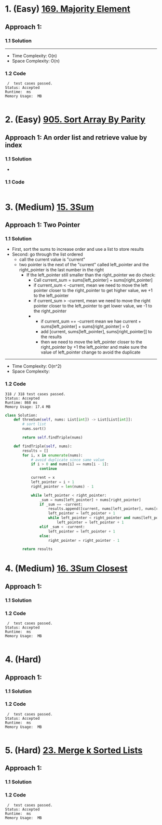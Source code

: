 # 1. (Easy) [169. Majority Element](https://leetcode.com/problems/majority-element/)
## Approach 1:
### 1.1 Solution

---
- Time Complexity: O(n)
- Space Complexity: O(n)
### 1.2 Code
```
 /  test cases passed.
Status: Accepted
Runtime:  ms
Memory Usage:  MB
```

```python

```


# 2. (Easy) [905. Sort Array By Parity](https://leetcode.com/problems/sort-array-by-parity/)
## Approach 1: An order list and retrieve value by index
### 1.1 Solution
-


### 1.1 Code
```python
```

# 3. (Medium) [15. 3Sum](https://leetcode.com/problems/3sum/)
## Approach 1: Two Pointer

### 1.1 Solution
- First, sort the sums to increase order and use a list to store results
- Second: go through the list ordered
  - call the current value is "current"
  - two pointer is the next of the "current" called left_pointer and the right_pointer is the last number in the right
    - If the left_pointer still smaller than the right_pointer we do check:
      - Call current_sum = sums[left_pointer] + sums[right_pointer]
      - if current_sum < -current, mean we need to move the left pointer closer to the right_pointer to get higher value, we +1 to the left_pointer
      - if current_sum > -current, mean we need to move the right pointer closer to the left_pointer to get lower value, we -1 to the right_pointer
      - - if current_sum == -current mean we hae current + sums[left_pointer] + sums[right_pointer] = 0
        - add [current, sums[left_pointer], sums[right_pointer]] to the results
        - then we need to move the left_pointer closer to the right_pointer by +1 the left_pointer and make sure the value of left_pointer change to avoid the duplicate

---
- Time Complexity: O(n^2)
- Space Complexity:

### 1.2 Code

```
318 / 318 test cases passed.
Status: Accepted
Runtime: 868 ms
Memory Usage: 17.4 MB
```

```python
class Solution:
    def threeSum(self, nums: List[int]) -> List[List[int]]:
        # sort list
        nums.sort()

        return self.findTriple(nums)

    def findTriple(self, nums):
        results = []
        for i, x in enumerate(nums):
            # avoid duplicate since same value
            if i > 0 and nums[i] == nums[i - 1]:
                continue

            current = x
            left_pointer = i + 1
            right_pointer = len(nums) - 1

            while left_pointer < right_pointer:
                _sum = nums[left_pointer] + nums[right_pointer]
                if _sum == -current:
                    results.append([current, nums[left_pointer], nums[right_pointer]])
                    left_pointer = left_pointer + 1
                    while left_pointer < right_pointer and nums[left_pointer] == nums[left_pointer - 1]:
                        left_pointer = left_pointer + 1
                elif _sum < -current:
                    left_pointer = left_pointer + 1
                else:
                    right_pointer = right_pointer - 1

        return results

```

# 4. (Medium) [16. 3Sum Closest](https://leetcode.com/problems/3sum-closest/)
## Approach 1:
### 1.1 Solution

### 1.2 Code

```
 /  test cases passed.
Status: Accepted
Runtime:  ms
Memory Usage:  MB
```

```python
```

# 4. (Hard) []()
## Approach 1:
### 1.1 Solution

### 1.2 Code

```
 /  test cases passed.
Status: Accepted
Runtime:  ms
Memory Usage:  MB
```

```python
```

# 5. (Hard) [23. Merge k Sorted Lists](https://leetcode.com/problems/merge-k-sorted-lists/)
## Approach 1:
### 1.1 Solution

### 1.2 Code

```
 /  test cases passed.
Status: Accepted
Runtime:  ms
Memory Usage:  MB
```

```python
```

